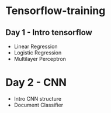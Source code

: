 # Tensorflow-training

## Day 1 - Intro tensorflow
* Linear Regression
* Logistic Regression
* Multilayer Perceptron

# Day 2 - CNN
* Intro CNN structure
* Document Classifier
